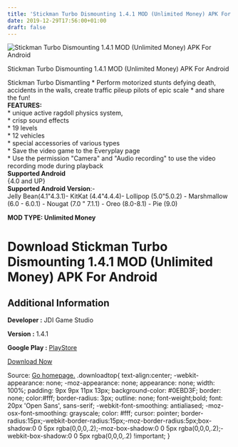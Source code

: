 ```yaml
---
title: 'Stickman Turbo Dismounting 1.4.1 MOD (Unlimited Money) APK For Android'
date: 2019-12-29T17:56:00+01:00
draft: false
---
```


![Stickman Turbo Dismounting 1.4.1 MOD (Unlimited Money) APK For Android](https://i0.wp.com/apkhome.net/wp-content/uploads/2019/12/Stickman-Turbo-Dismounting-1.4.1-MOD-Unlimited-Money.png "Stickman Turbo Dismounting 1.4.1 MOD (Unlimited Money) APK For Android")

  

Stickman Turbo Dismounting 1.4.1 MOD (Unlimited Money) APK For Android

Stickman Turbo Dismantling \* Perform motorized stunts defying death, accidents in the walls, create traffic pileup pilots of epic scale \* and share the fun!  
**FEATURES:**  
\* unique active ragdoll physics system,  
\* crisp sound effects  
\* 19 levels  
\* 12 vehicles  
\* special accessories of various types  
\* Save the video game to the Everyplay page  
\* Use the permission "Camera" and "Audio recording" to use the video recording mode during playback  
**Supported Android**  
{4.0 and UP}  
**Supported Android Version**:-  
Jelly Bean(4.1"4.3.1)- KitKat (4.4"4.4.4)- Lollipop (5.0"5.0.2) - Marshmallow (6.0 - 6.0.1) - Nougat (7.0 " 7.1.1) - Oreo (8.0-8.1) - Pie (9.0)

**MOD TYPE: Unlimited Money**

Download Stickman Turbo Dismounting 1.4.1 MOD (Unlimited Money) APK For Android
===============================================================================

Additional Information
----------------------

**Developer :** JDI Game Studio

**Version :** 1.4.1

**Google Play :** [PlayStore](https://play.google.com/store/apps/details?id=com.jdigamestudio.stickmancrashing)

  

[Download Now](https://store4app.co/post/stickman-turbo-dismounting-1-4-1-mod-unlimited-money-apk-for-android_1577637332)

  
Source: [Go homepage.](https://store4app.co/post/stickman-turbo-dismounting-1-4-1-mod-unlimited-money-apk-for-android_1577637332) .downloadtop{ text-align:center; -webkit-appearance: none; -moz-appearance: none; appearance: none; width: 100%; padding: 9px 9px 11px 13px; background-color: #0EBD3F; border: none; color:#fff; border-radius: 3px; outline: none; font-weight;bold; font: 20px 'Open Sans', sans-serif; -webkit-font-smoothing: antialiased; -moz-osx-font-smoothing: grayscale; color: #fff; cursor: pointer; border-radius:15px;-webkit-border-radius:15px;-moz-border-radius:5px;box-shadow:0 0 5px rgba(0,0,0,.2);-moz-box-shadow:0 0 5px rgba(0,0,0,.2);-webkit-box-shadow:0 0 5px rgba(0,0,0,.2) !important; }
